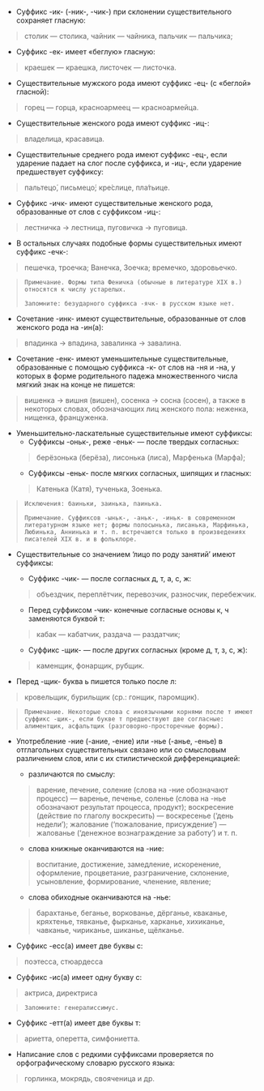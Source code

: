 - Суффикс -ик- (-ник-, -чик-) при склонении существительного сохраняет гласную:
> столик — столика, чайник — чайника, пальчик — пальчика;

- Cуффикс -ек- имеет «беглую» гласную:
> краешек — краешка, листочек — листочка.

- Существительные мужского рода имеют суффикс -ец- (с «беглой» гласной):
> горец — горца, красноармеец — красноармейца. 

- Существительные женского рода имеют суффикс -иц-:
> владелица, красавица.

- Существительные среднего рода имеют суффикс -ец-, если ударение падает на слог после суффикса, и -иц-, если ударение предшествует суффиксу:
> пальтецо́, письмецо́; кре́слице, пла́тьице.

- Суффикс -ичк- имеют существительные женского рода, образованные от слов с суффиксом -иц-:
> лестничка -> лестница, пуговичка -> пуговица.

- В остальных случаях подобные формы существительных имеют суффикс -ечк-:
> пешечка, троечка; Ванечка, Зоечка; времечко, здоровьечко.

>
>     Примечание. Формы типа Феничка (обычные в литературе XIX в.) относятся к числу устарелых.
>
>     Запомните: безударного суффикса -ячк- в русском языке нет.
>

- Сочетание -инк- имеют существительные, образованные от слов женского рода на -ин(а):
> впадинка -> впадина, завалинка -> завалина.

- Сочетание -енк- имеют уменьшительные существительные, образованные с помощью суффикса -к- от слов на -ня и -на, у которых в форме родительного падежа множественного числа мягкий знак на конце не пишется:
> вишенка -> вишня (вишен), сосенка -> сосна (сосен), а также в некоторых словах, обозначающих лиц женского пола: неженка, нищенка, француженка.

- Уменьшительно-ласкательные существительные имеют суффиксы:
	- Суффиксы -оньк-, реже -еньк- — после твердых согласных:
	> берёзонька (берёза), лисонька (лиса), Марфенька (Марфа);
	- Суффиксы -еньк- после мягких согласных, шипящих и гласных:
	> Катенька (Катя), тученька, Зоенька.

>
>     Исключения: баиньки, заинька, паинька.
>
>     Примечание. Суффиксов -ыньк-, -аньк-, -иньк- в современном литературном языке нет; формы полосынька, лисанька, Марфинька, Любинька, Аннинька и т. п. встречаются только в произведениях писателей XIX в. и в фольклоре.
>

- Существительные со значением ‘лицо по роду занятий’ имеют суффиксы:
	- Суффикс -чик- — после согласных д, т, а, с, ж:
	> объездчик, переплётчик, перевозчик, разносчик, перебежчик. 
	- Перед суффиксом -чик- конечные согласные основы к, ч заменяются буквой т:
	> кабак — кабатчик, раздача — раздатчик;
	- Суффикс -щик- — после других согласных (кроме д, т, з, с, ж):
	> каменщик, фонарщик, рубщик.

- Перед -щик- буква ь пишется только после л:
> кровельщик, бурильщик (ср.: гонщик, паромщик).

>
>     Примечание. Некоторые слова с иноязычными корнями после т имеют суффикс -щик-, если букве т предшествуют две согласные: алиментщик, асфальтщик (разговорно-просторечные формы).
>

- Употребление -ние (-ание, -ение) или -нье (-анье, -енье) в отглагольных существительных связано или со смысловым различением слов, или с их стилистической дифференциацией:
	- различаются по смыслу:
	> варение, печение, соление (слова на -ние обозначают процесс) — варенье, печенье, соленье (слова на -нье обозначают результат процесса, продукт); воскресение (действие по глаголу воскресить) — воскресенье (‘день недели’); жалование (‘пожалование, присуждение’) — жалованье (‘денежное вознаграждение за работу’) и т. п.
	- слова книжные оканчиваются на -ние:
	> воспитание, достижение, замедление, искоренение, оформление, процветание, разграничение, склонение, усыновление, формирование, членение, явление;
	- слова обиходные оканчиваются на -нье:
	> барахтанье, беганье, воркованье, дёрганье, кваканье, кряхтенье, тявканье, фырканье, харканье, хихиканье, чавканье, чириканье, шиканье, щёлканье.

- Суффикс -есс(а) имеет две буквы с:
> поэтесса, стюардесса

- Суффикс -ис(а) имеет одну букву с:
> актриса, директриса

>
>     Запомните: генералиссимус.
>

- Суффикс -етт(а) имеет две буквы т:
> ариетта, оперетта, симфониетта.

- Написание слов с редкими суффиксами проверяется по орфографическому словарю русского языка:
> горлинка, мокрядь, свояченица и др.

